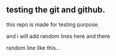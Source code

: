 ## testing the git and github.


this repo is made for testing purpose.


and i will add random lines here and there


random line like this...
